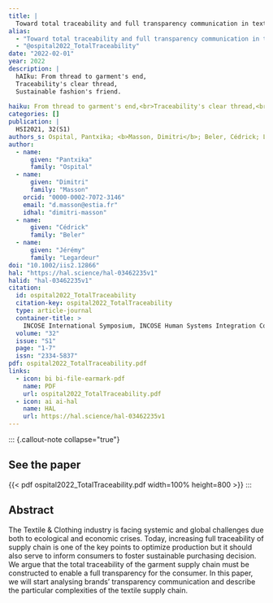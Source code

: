 ```yaml
---
title: |
  Toward total traceability and full transparency communication in textile industry supply chain
alias:
  - "Toward total traceability and full transparency communication in textile industry supply chain"
  - "@ospital2022_TotalTraceability"
date: "2022-02-01"
year: 2022
description: |
  hAIku: From thread to garment's end,
  Traceability's clear thread,
  Sustainable fashion's friend.
  
haiku: From thread to garment's end,<br>Traceability's clear thread,<br>Sustainable fashion's friend.<br>
categories: []
publication: |
  HSI2021, 32(S1) 
authors_s: Ospital, Pantxika; <b>Masson, Dimitri</b>; Beler, Cédrick; Legardeur, Jérémy
author: 
  - name: 
      given: "Pantxika"
      family: "Ospital" 
  - name: 
      given: "Dimitri"
      family: "Masson"
    orcid: "0000-0002-7072-3146" 
    email: "d.masson@estia.fr" 
    idhal: "dimitri-masson" 
  - name: 
      given: "Cédrick"
      family: "Beler" 
  - name: 
      given: "Jérémy"
      family: "Legardeur" 
doi: "10.1002/iis2.12866"
hal: "https://hal.science/hal-03462235v1"
halid: "hal-03462235v1"
citation:
  id: ospital2022_TotalTraceability
  citation-key: ospital2022_TotalTraceability
  type: article-journal
  container-title: >
    INCOSE International Symposium, INCOSE Human Systems Integration Conference
  volume: "32"
  issue: "S1"
  page: "1-7"
  issn: "2334-5837"
pdf: ospital2022_TotalTraceability.pdf
links:
  - icon: bi bi-file-earmark-pdf
    name: PDF
    url: ospital2022_TotalTraceability.pdf
  - icon: ai ai-hal
    name: HAL
    url: https://hal.science/hal-03462235v1
---
```



::: {.callout-note collapse="true"}

## See the paper

{{< pdf ospital2022_TotalTraceability.pdf width=100% height=800 >}} 
:::


## Abstract

The Textile & Clothing industry is facing systemic and global challenges due both to ecological and economic crises. Today, increasing full traceability of supply chain is one of the key points to optimize production but it should also serve to inform consumers to foster sustainable purchasing decision. We argue that the total traceability of the garment supply chain must be constructed to enable a full transparency for the consumer. In this paper, we will start analysing brands’ transparency communication and describe the particular complexities of the textile supply chain.
